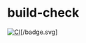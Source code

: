 # build-check

[![CI](https://github.com/CounterfitReality/build-checck/actions/workflows/python-app.yml/badge.svg)](https://github.com/CounterfitReality/build-checck/actions/workflows/python-app.yml)[/badge.svg]
